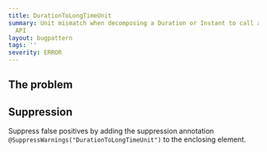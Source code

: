 ```yaml
---
title: DurationToLongTimeUnit
summary: Unit mismatch when decomposing a Duration or Instant to call a <long, TimeUnit>
  API
layout: bugpattern
tags: ''
severity: ERROR
---
```


<!--
*** AUTO-GENERATED, DO NOT MODIFY ***
To make changes, edit the @BugPattern annotation or the explanation in docs/bugpattern.
-->


## The problem


## Suppression
Suppress false positives by adding the suppression annotation `@SuppressWarnings("DurationToLongTimeUnit")` to the enclosing element.
